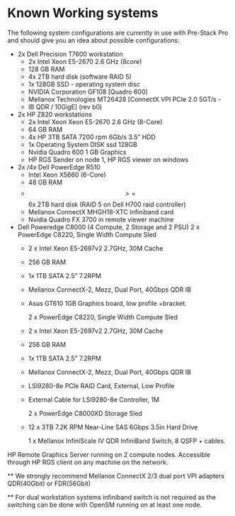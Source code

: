 # Known Working systems

The following system configurations are currently in use with Pre-Stack Pro and should give you an idea about possible configurations:

* 2x Dell Precision T7600 workstation
  * 2x Intel Xeon E5-2670 2.6 GHz \(8core\)
  * 128 GB RAM
  * 4x 2TB hard disk \(software RAID 5\)
  * 1x 128GB SSD - operating system disc
  * NVIDIA Corporation GF108 \[Quadro 600\]
  * Mellanox Technologies MT26428 \[ConnectX VPI PCIe 2.0 5GT/s - 
  * IB QDR / 10GigE\] \(rev b0\)
* 2x HP Z820 workstations
  * 2x Intel Xeon Xeon E5-2670 2.6 GHz \(8-Core\) 
  * 64 GB RAM 
  * 4x HP 3TB SATA 7200 rpm 6Gb/s 3.5” HDD
  * 1x Operating System DISK ssd 128GB
  * Nvidia Quadro 600 1 GB Graphics
  * HP RGS Sender on node 1, HP RGS viewer on windows
* 2x /4x Dell PowerEdge R510
  * Intel Xeon X5660 \(6-Core\) 
  * 48 GB RAM
  * $$>=$$6x 2TB hard disk \(RAID 5 on Dell H700 raid controller\) 
  * Mellanox ConnectX MHGH18-XTC Infiniband card
  * Nvidia Quadro FX 3700 in remote viewer machine
* Dell Poweredge C8000 \(4 Compute, 2 Storage and 2 PSU\) 2 x PowerEdge C8220, Single Width Compute Sled
  * 2 x Intel Xeon E5-2697v2 2.7GHz, 30M Cache
  * 256 GB RAM
  * 1x 1TB SATA 2.5” 7.2RPM
  * Mellanox ConnectX-2, Mezz, Dual Port, 40Gbps QDR IB
  * Asus GT610 1GB Graphics board, low profile +bracket.

    2 x PowerEdge C8220, Single Width Compute Sled

  * 2 x Intel Xeon E5-2697v2 2.7GHz, 30M Cache
  * 256 GB RAM
  * 1x 1TB SATA 2.5” 7.2RPM
  * Mellanox ConnectX-2, Mezz, Dual Port, 40Gbps QDR IB
  * LSI9280-8e PCIe RAID Card, External, Low Profile 
  * External Cable for LSI9280-8e Controller, 1M

    2 x PowerEdge C8000XD Storage Sled

  * 12 x 3TB 7.2K RPM Near-Line SAS 6Gbps 3.5in Hard Drive

    1 x Mellanox InfiniScale IV QDR InfiniBand Switch, 8 QSFP + cables.

HP Remote Graphics Server running on 2 compute nodes. Accessible through HP RGS client on any machine on the network.

\*\* We strongly recommend Mellanox ConnectX 2/3 dual port VPI adapters QDR\(40Gbit\) or FDR\(56Gbit\)

\*\* For dual workstation systems infiniband switch is not required as the switching can be done with OpenSM running on at least one node.

